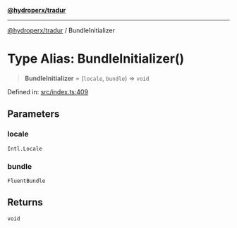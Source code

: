 [**@hydroperx/tradur**](../README.md)

***

[@hydroperx/tradur](../globals.md) / BundleInitializer

# Type Alias: BundleInitializer()

> **BundleInitializer** = (`locale`, `bundle`) => `void`

Defined in: [src/index.ts:409](https://github.com/hydroperx/tradur.js/blob/504cfc9f9e948b27f45a2d391df370d482fcb719/src/index.ts#L409)

## Parameters

### locale

`Intl.Locale`

### bundle

`FluentBundle`

## Returns

`void`
